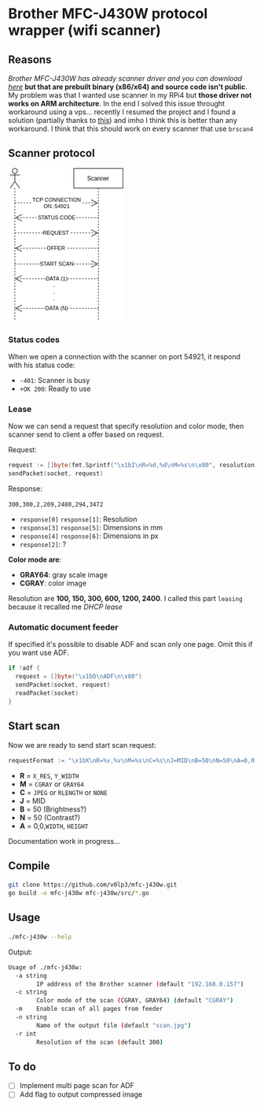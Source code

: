 # Brother MFC-J430W protocol wrapper (wifi scanner)

## Reasons

_Brother MFC-J430W has already scanner driver and you can download [here](https://support.brother.com/g/b/downloadtop.aspx?c=it&lang=it&prod=mfcj430w_all)_ **but that are prebuilt binary (x86/x64) and source code isn't public**. My problem was that I wanted use scanner in my RPi4 but **those driver not works on ARM architecture**. In the end I solved this issue throught workaround using a vps... recently I resumed the project and I found a solution (partially thanks to [this](https://github.com/davidar/mfc7400c/)) and imho I think this is better than any workaround. I think that this should work on every scanner that use `brscan4`

## Scanner protocol

![protocol](./docs/protocol.png)

### Status codes

When we open a connection with the scanner on port 54921, it respond with his status code:

- `-401`: Scanner is busy
- `+OK 200`: Ready to use

### Lease

Now we can send a request that specify resolution and color mode, then scanner send to client a offer based on request.

Request:

```go
request := []byte(fmt.Sprintf("\x1bI\nR=%d,%d\nM=%s\n\x80", resolution, resolution, mode))
sendPacket(socket, request)
```

Response:

`300,300,2,209,2480,294,3472`

- `response[0]` `response[1]`: Resolution
- `response[3]` `response[5]`: Dimensions in mm
- `response[4]` `response[6]`: Dimensions in px
- `response[2]`: ?

**Color mode are**:

- **GRAY64**: gray scale image
- **CGRAY**: color image

Resolution are **100, 150, 300, 600, 1200, 2400**.
I called this part `leasing` because it recalled me _DHCP lease_

### Automatic document feeder

If specified it's possible to disable ADF and scan only one page.
Omit this if you want use ADF.

```go
if !adf {
  request = []byte("\x1bD\nADF\n\x80")
  sendPacket(socket, request)
  readPacket(socket)
}
```

## Start scan

Now we are ready to send start scan request:

```go
requestFormat := "\x1bX\nR=%v,%v\nM=%s\nC=%s\nJ=MID\nB=50\nN=50\nA=0,0,%v,%v\n\x80"
```

- **R** = `X_RES`, `Y_WIDTH`
- **M** = `CGRAY` or `GRAY64`
- **C** = `JPEG` or `RLENGTH` or `NONE`
- **J** = MID
- **B** = 50 (Brightness?)
- **N** = 50 (Contrast?)
- **A** = 0,0,`WIDTH`, `HEIGHT`

Documentation work in progress...

## Compile

```bash
git clone https://github.com/v0lp3/mfc-j430w.git
go build -o mfc-j430w mfc-j430w/src/*.go
```

## Usage

```bash
./mfc-j430w --help
```

Output:

```bash
Usage of ./mfc-j430w:
  -a string
        IP address of the Brother scanner (default "192.168.0.157")
  -c string
        Color mode of the scan (CGRAY, GRAY64) (default "CGRAY")
  -m    Enable scan of all pages from feeder
  -n string
        Name of the output file (default "scan.jpg")
  -r int
        Resolution of the scan (default 300)
```

## To do

- [ ] Implement multi page scan for ADF
- [ ] Add flag to output compressed image